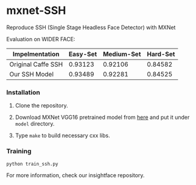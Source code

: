 # mxnet-SSH
Reproduce SSH (Single Stage Headless Face Detector) with MXNet

Evaluation on WIDER FACE:

| Impelmentation     | Easy-Set | Medium-Set | Hard-Set |
| ------------------ | -------- | ---------- | -------- |
| Original Caffe SSH | 0.93123  | 0.92106    | 0.84582  |
| Our SSH Model      | 0.93489  | 0.92281    | 0.84525  |

### Installation
1. Clone the repository.

2. Download MXNet VGG16 pretrained model from [here](http://data.dmlc.ml/models/imagenet/vgg/vgg16-0000.params) and put it under `model` directory.

3. Type `make` to build necessary cxx libs.

### Training

```
python train_ssh.py
```

For more information, check our insightface repository.
